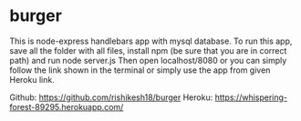 # burger

This is node-express handlebars app with mysql database.
To run this app, save all the folder with all files, install npm (be sure that you are in correct path) and run node server.js
Then open localhost/8080 or you can simply follow the link shown in the terminal or simply use the app from given Heroku link.

Github: https://github.com/rishikesh18/burger
Heroku: https://whispering-forest-89295.herokuapp.com/

